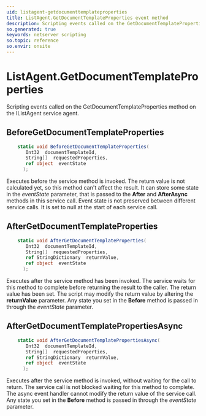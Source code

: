 ```yaml
---
uid: listagent-getdocumenttemplateproperties
title: ListAgent.GetDocumentTemplateProperties event method
description: Scripting events called on the GetDocumentTemplateProperties method on the ListAgent service agent.
so.generated: true
keywords: netserver scripting
so.topic: reference
so.envir: onsite
---
```

# ListAgent.GetDocumentTemplateProperties

Scripting events called on the <see cref='M:IListAgent.GetDocumentTemplateProperties'>GetDocumentTemplateProperties</see> method on the <see cref='IListAgent'>IListAgent</see>  service agent.

## BeforeGetDocumentTemplateProperties
```cs
    static void BeforeGetDocumentTemplateProperties(
       Int32  documentTemplateId,
       String[]  requestedProperties,
       ref object  eventState
      );
```
Executes before the service method is invoked.
The return value is not calculated yet, so this method can't affect the result.
It can store some state in the *eventState* parameter, that is passed to the **After** and **AfterAsync** methods in this service call.
Event state is not preserved between different service calls. It is set to null at the start of each service call.
## AfterGetDocumentTemplateProperties
```cs
    static void AfterGetDocumentTemplateProperties(
       Int32  documentTemplateId,
       String[]  requestedProperties,
       ref StringDictionary  returnValue,
       ref object  eventState
      );
```
Executes after the service method has been invoked. The service waits for this method to complete before returning the result to the caller.
The return value has been set. The script may modify the return value by altering the **returnValue** parameter.
Any state you set in the **Before** method is passed in through the *eventState* parameter.
## AfterGetDocumentTemplatePropertiesAsync
```cs
    static void AfterGetDocumentTemplatePropertiesAsync(
       Int32  documentTemplateId,
       String[]  requestedProperties,
       ref StringDictionary  returnValue,
       ref object  eventState
      );
```
Executes after the service method is invoked, without waiting for the call to return.
The service call is not blocked waiting for this method to complete.
The async event handler cannot modify the return value of the service call.
Any state you set in the **Before** method is passed in through the *eventState* parameter.

